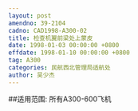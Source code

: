 ```yaml
---
layout: post
amendno: 39-2104
cadno: CAD1998-A300-02
title: 检查机翼前梁处上蒙皮
date: 1998-01-03 00:00:00 +0800
effdate: 1998-01-10 00:00:00 +0800
tag: A300
categories: 民航西北管理局适航处
author: 吴少杰
---
```


##适用范围:
所有A300-600飞机

